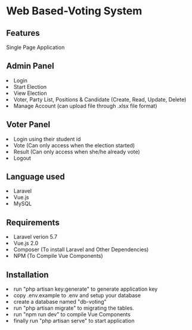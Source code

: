 <h1>Web Based-Voting System</h1>

## Features

Single Page Application

## Admin Panel

<li>Login</li>
<li>Start Election</li>
<li>View Election</li>
<li>Voter, Party List, Positions & Candidate (Create, Read, Update, Delete)</li>
<li>Manage Account (can upload file through .xlsx file format)</li>

## Voter Panel

<li>Login using their student id</li>
<li>Vote (Can only access when the election started)</li>
<li>Result (Can only access when she/he already vote)</li>
<li>Logout</li>

## Language used

<li>Laravel</li>
<li>Vue.js</li>
<li>MySQL</li>

## Requirements

<li>Laravel verion 5.7</li>
<li>Vue.js 2.0</li>
<li>Composer (To install Laravel and Other Dependencies)</li>
<li>NPM (To Compile Vue Components)</li>


## Installation
<li>run "php artisan key:generate" to generate application key</li>
<li>copy .env.example to .env and setup your database</li>
<li>create a database named "db-voting"</li>
<li>run "php artisan migrate" to migrating the tables.</li>
<li>run "npm run dev" to compile Vue Components</li>
<li>finally run "php artisan serve" to start application</li>
